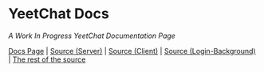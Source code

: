 # YeetChat Docs
*A Work In Progress YeetChat Documentation Page*

[Docs Page](https://yeetchat.github.io/yeetchat-docs) | [Source (Server)](https://gitlab.yeetchat.xyz/yeetchat-server) | [Source (Client)](https://gitlab.yeetchat.xyz/yeetchat-client) | [Source (Login-Background)](https://github.com/yeetchat/Background_Login) | [The rest of the source](https://gitlab.yeetchat.xyz)
